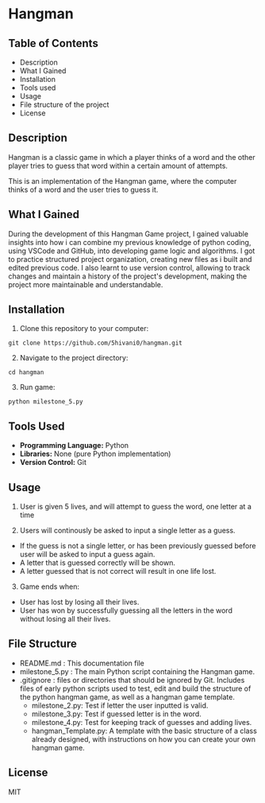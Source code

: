 # Hangman #

## Table of Contents ##
* Description
* What I Gained
* Installation
* Tools used
* Usage
* File structure of the project
* License

## Description ##
Hangman is a classic game in which a player thinks of a word and the other player tries to guess that word within a certain amount of attempts.

This is an implementation of the Hangman game, where the computer thinks of a word and the user tries to guess it. 

## What I Gained ##
During the development of this Hangman Game project, I gained valuable insights into how i can combine my previous knowledge of python coding, using VSCode and GitHub, into developing game logic and algorithms. I got to practice structured project organization, creating new files as i built and edited previous code. I also learnt to use version control, allowing to track changes and maintain a history of the project's development, making the project more maintainable and understandable.

## Installation ##
1. Clone this repository to your computer:

``` git clone https://github.com/5hivani0/hangman.git ```

2. Navigate to the project directory:

``` cd hangman ```

3. Run game:

``` python milestone_5.py ```

## Tools Used ##
* **Programming Language:** Python
* **Libraries:** None (pure Python implementation)
* **Version Control:** Git

## Usage ##
1. User is given 5 lives, and will attempt to guess the word, one letter at a time

2. Users will continously be asked to input a single letter as a guess.
* If the guess is not a single letter, or has been previously guessed before user will be asked to input a guess again.
* A letter that is guessed correctly will be shown.
* A letter guessed that is not correct will result in one life lost.

3. Game ends when:
* User has lost by losing all their lives.
* User has won by successfully guessing all the letters in the word without losing all their lives.

## File Structure ##
* README.md : This documentation file
* milestone_5.py : The main Python script containing the Hangman game.
* .gitignore : files or directories that should be ignored by Git. Includes files of early python scripts used to test, edit and build the structure of the python hangman game, as well as a hangman game template.
    * milestone_2.py: Test if letter the user inputted is valid.
    * milestone_3.py: Test if guessed letter is in the word.
    * milestone_4.py: Test for keeping track of guesses and adding lives.
    * hangman_Template.py: A template with the basic structure of a class already designed, with instructions on how you can create your own hangman game.

## License ##
MIT

